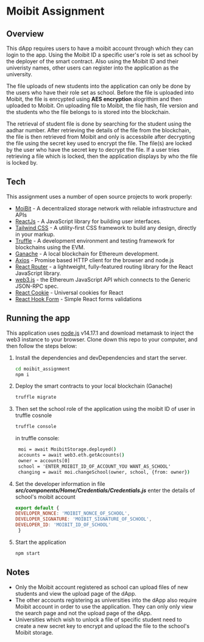 # Moibit Assignment
## Overview
This dApp requires users to have a moibit account through which they can login to the app. 
Using the Moibit ID a specific user's role is set as school by the deployer of the smart contract. Also using the Moibit ID and their univeristy names, other users can register into the application as the university.

The file uploads of new students into the application can only be done by the users who have their role set as school. Before the file is uploaded into Moibit, the file is enrcypted using **AES encryption** alogrithim and then uploaded to Moibit. On uploading file to Moibit, the file hash, file version and the students who the file belongs to is stored into the blockchain.

The retrieval of student file is done by searching for the student using the aadhar number. After retrieving the details of the file from the blockchain, the file is then retrieved from Moibit and only is accessbile after decrypting the file using the secret key used to encrypt the file.
The file(s) are locked by the user who have the secret key to decrypt the file. If a user tries retrieving a file which is locked, then the application displays by who the file is locked by.

## Tech

This assignment uses a number of open source projects to work properly:

- [MoiBit](https://www.moibit.io/) - A decentralized storage network with reliable infrastructure and APIs
- [ReactJs](https://reactjs.org/) - A JavaScript library for building user interfaces.
- [Tailwind CSS](https://tailwindcss.com/) - A utility-first CSS framework to build any design, directly in your markup.
- [Truffle](https://www.trufflesuite.com/truffle) - A development environment and testing framework for blockchains using the EVM.
- [Ganache](https://www.trufflesuite.com/ganache) - A local blockchain for Ethereum development.
- [Axios](https://axios-http.com/) - Promise based HTTP client for the browser and node.js
- [React Router](https://reactrouter.com/) - a lightweight, fully-featured routing library for the React JavaScript library. 
- [web3.js](https://web3js.readthedocs.io/en/v1.5.2/) - the Ethereum JavaScript API which connects to the Generic JSON-RPC spec.
- [React Cookie](https://github.com/reactivestack/cookies/tree/master/packages/react-cookie/#readme) - Universal cookies for React
- [React Hook Form](https://react-hook-form.com/) - Simple React forms validations

## Running the app
This application uses [node.js](https://nodejs.org/en/) v14.17.1 and download metamask to inject the web3 instance to your browser.
Clone down this repo to your computer, and then follow the steps below:
1. Install the dependencies and devDependencies and start the server.
    ```cmd
    cd moibit_assignment
    npm i
    ```
2. Deploy the smart contracts to your local blockchain (Ganache)
    ```cmd
    truffle migrate
    ```

3. Then set the school role of the application using the moibit ID of user in truffle cosnole
    ```cmd
    truffle console
    ```
    in truffle console:
    ``` cmd
     moi = await MoibitStorage.deployed()
     accounts = await web3.eth.getAccounts()
     owner = accounts[0]
     school = 'ENTER_MOIBIT_ID_OF_ACCOUNT_YOU WANT_AS_SCHOOL'
     changing = await moi.changeSchool(owner, school, {from: owner})
    ```
4. Set the developer information
    in file **_src/components/Home/Credentials/Credentials.js_** enter the details of school's moibit account
    ``` js
    export default {
    DEVELOPER_NONCE: 'MOIBIT_NONCE_OF_SCHOOL',
    DEVELOPER_SIGNATURE: 'MOIBIT_SIGNATURE_OF_SCHOOL',
    DEVELOPER_ID: 'MOIBIT_ID_OF_SCHOOL'
     }
    ```
5. Start the application
    ``` cmd
    npm start
    ```
## Notes
- Only the Moibit account registered as school can upload files of new students and view the upload page of the dApp.
- The other accounts registering as universities into the dApp also require Moibit account in order to use the application. They can only only view the search page and not the upload page of the dApp.
- Universities which wish to unlock a file of specific student need to create a new secret key to encrypt and upload the file to the school's Moibit storage.
